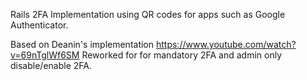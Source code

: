 Rails 2FA Implementation using QR codes for apps such as Google Authenticator.

Based on Deanin's implementation https://www.youtube.com/watch?v=69nTglWf6SM
Reworked for for mandatory 2FA and admin only disable/enable 2FA.
